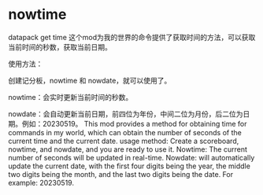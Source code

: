 # nowtime
datapack get time
这个mod为我的世界的命令提供了获取时间的方法，可以获取当前时间的秒数，获取当前日期。

使用方法：

创建记分板，nowtime 和 nowdate，就可以使用了。

nowtime：会实时更新当前时间的秒数。

nowdate：会自动更新当前日期，前四位为年份，中间二位为月份，后二位为日期。例如：20230519。
This mod provides a method for obtaining time for commands in my world, which can obtain the number of seconds of the current time and the current date.
usage method:
Create a scoreboard, nowtime, and nowdate, and you are ready to use it.
Nowtime: The current number of seconds will be updated in real-time.
Nowdate: will automatically update the current date, with the first four digits being the year, 
the middle two digits being the month, and the last two digits being the date. For example: 20230519.

